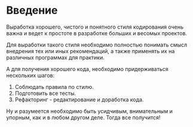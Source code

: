 # Введение

Выработка хорошего, чистого и понятного стиля кодирования очень важна и ведет к простоте в разработке больших и весомых проектов.

Для выработки такого стиля необходимо полностью понимать смысл внедрения тех или иных рекомендаций, а также применять их на различных программах для практики.

А для получения хорошего кода, необходимо придерживаться нескольких шагов:

1. Соблюдать правила по стилю.
2. Подготовить все тесты.
3. Рефакторинг - редактирование и доработка кода.  

Ну и разумеется необходимо быть усидчивым, внимательным и упорным, как и в любом другом деле. Тогда все получится!